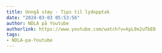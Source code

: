 ```yaml
---
title: Unngå støy - Tips til lydopptak
date: "2024-03-03 05:53:56"
author: NDLA på Youtube
authorlink: https://www.youtube.com/watch?v=kpL0e2uTbE0
tags:
- NDLA-pa-Youtube
---
```

